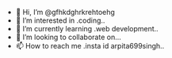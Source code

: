 - 👋 Hi, I’m @gfhkdghrkrehtoehg
- 👀 I’m interested in .coding..
- 🌱 I’m currently learning .web development..
- 💞️ I’m looking to collaborate on...
- 📫 How to reach me .insta id arpita699singh..

<!---
gfhkdghrkrehtoehg/gfhkdghrkrehtoehg is a ✨ special ✨ repository because its `README.md` (this file) appears on your GitHub profile.
You can click the Preview link to take a look at your changes.
--->
